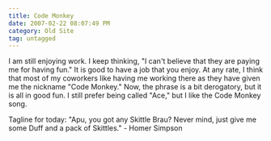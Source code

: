 ```yaml
---
title: Code Monkey
date: 2007-02-22 08:07:49 PM
category: Old Site
tag: untagged
---
```


I am still enjoying work. I keep thinking, "I can't believe that they are paying me for having fun." It is good to have a job that you enjoy. At any rate, I think that most of my coworkers like having me working there as they have given me the nickname "Code Monkey." Now, the phrase is a bit derogatory, but it is all in good fun. I still prefer being called "Ace," but I like the Code Monkey song.

Tagline for today: "Apu, you got any Skittle Brau? Never mind, just give me some Duff and a pack of Skittles." - Homer Simpson
